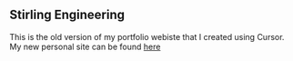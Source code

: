 ## Stirling Engineering

This is the old version of my portfolio webiste that I created using Cursor. My new personal site can be found [here](https://github.com/solstirling/projects_site_2025)
